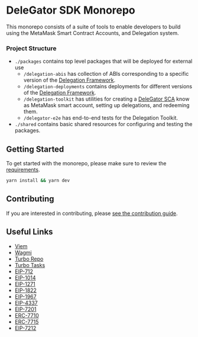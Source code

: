 # DeleGator SDK Monorepo

This monorepo consists of a suite of tools to enable developers to build using the MetaMask Smart Contract Accounts, and Delegation system.

### Project Structure

- `./packages` contains top level packages that will be deployed for external use
  - `/delegation-abis` has  collection of ABIs corresponding to a specific version of the [Delegation Framework](https://github.com/metamask/delegation-framework).
  - `/delegation-deployments` contains deployments for different versions of the [Delegation Framework](https://github.com/metamask/delegation-framework).
  - `/delegation-toolkit` has utilities for creating a [DeleGator SCA](https://github.com/MetaMask/delegation-framework/blob/main/documents/DeleGatorCore.md#metamasks-delegatorcore) know as MetaMask smart account, setting up delegations, and redeeming them.
  - `/delegator-e2e` has end-to-end tests for the Delegation Toolkit.
- `./shared` contains basic shared resources for configuring and testing the packages.

## Getting Started

To get started with the monorepo, please make sure to review the [requirements](/CONTRIBUTING.md#requirements).

```sh
yarn install && yarn dev
```

## Contributing

If you are interested in contributing, please [see the contribution guide](/CONTRIBUTING.md#Contributing).

## Useful Links

- [Viem](https://viem.sh/)
- [Wagmi](https://wagmi.sh/)
- [Turbo Repo](https://turbo.build/repo/docs)
- [Turbo Tasks](https://turbo.build/repo/docs/core-concepts/monorepos/running-tasks)
- [EIP-712](https://eips.ethereum.org/EIPS/eip-712)
- [EIP-1014](https://eips.ethereum.org/EIPS/eip-1014)
- [EIP-1271](https://eips.ethereum.org/EIPS/eip-1271)
- [EIP-1822](https://eips.ethereum.org/EIPS/eip-1822)
- [EIP-1967](https://eips.ethereum.org/EIPS/eip-1967)
- [EIP-4337](https://eips.ethereum.org/EIPS/eip-4337)
- [EIP-7201](https://eips.ethereum.org/EIPS/eip-7201)
- [ERC-7710](https://eips.ethereum.org/EIPS/eip-7710)
- [ERC-7715](https://eips.ethereum.org/EIPS/eip-7715)
- [EIP-7212](https://eips.ethereum.org/EIPS/eip-7212)
